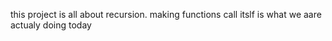 this project is all about recursion. making functions call itslf is what we aare actualy doing today

